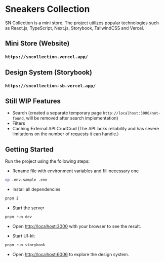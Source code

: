 # Sneakers Collection

SN Collection is a mini store. The project utilizes popular technologies such as React.js, TypeScript, Next.js, Storybook, TailwindCSS and Vercel.

## Mini Store (Website)

### `https://sncollection.vercel.app/`

## Design System (Storybook)

### `https://sncollection-sb.vercel.app/`

## Still WIP Features

- Search (created a separate temporary page `http://localhost:3000/not-found`, will be removed after search implementation)
- Filters
- Caching External API CrudCrud (The API lacks reliability and has severe limitations on the number of requests it can handle.)

## Getting Started

Run the project using the following steps:

- Rename file with environment variables and fill necessary one

```sh
cp .env.sample .env
```

- Install all dependencies

```sh
pnpm i
```

- Start the server

```sh
pnpm run dev
```

- Open [http://localhost:3000](http://localhost:3000) with your browser to see the result.

- Start UI-kit

```sh
pnpm run storybook
```

- Open [http://localhost:6006](http://localhost:6006) to explore the design system.
